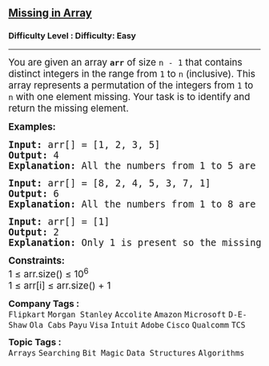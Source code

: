 <h2><a href="https://www.geeksforgeeks.org/problems/missing-number-in-array1416/1?page=1&difficulty=Easy&sortBy=submissions">Missing in Array</a></h2><h3>Difficulty Level : Difficulty: Easy</h3><hr><div class="problems_problem_content__Xm_eO" style="user-select: auto;"><p style="user-select: auto;"><span style="font-size: 14pt; user-select: auto;">You are given an array <strong style="user-select: auto;"><code style="user-select: auto;">arr</code></strong> of size <code style="user-select: auto;">n - 1</code> that contains distinct integers in the range from <code style="user-select: auto;">1</code> to <code style="user-select: auto;">n</code> (inclusive). This array represents a permutation of the integers from <code style="user-select: auto;">1</code> to <code style="user-select: auto;">n</code> with one element missing. Your task is to identify and return the missing element.</span></p>
<p style="user-select: auto;"><span style="font-size: 14pt; user-select: auto;"><strong style="user-select: auto;">Examples:</strong></span></p>
<pre style="user-select: auto;"><span style="font-size: 14pt; user-select: auto;"><strong style="user-select: auto;">Input: </strong>arr[] = [1, 2, 3, 5]
<strong style="user-select: auto;">Output: </strong>4
<strong style="user-select: auto;">Explanation: </strong>All the numbers from 1 to 5 are present except 4.<br style="user-select: auto;"></span></pre>
<pre style="user-select: auto;"><span style="font-size: 14pt; user-select: auto;"><strong style="user-select: auto;">Input: </strong>arr[] = [8, 2, 4, 5, 3, 7, 1]
<strong style="user-select: auto;">Output:</strong> 6
<strong style="user-select: auto;">Explanation: </strong>All the numbers from 1 to 8 are present except 6.</span></pre>
<pre style="user-select: auto;"><span style="font-size: 14pt; user-select: auto;"><strong style="user-select: auto;">Input: </strong>arr[] = [1]
<strong style="user-select: auto;">Output: </strong>2
<strong style="user-select: auto;">Explanation: </strong>Only 1 is present so the missing element is 2.<br style="user-select: auto;"></span></pre>
<p style="user-select: auto;"><span style="font-size: 14pt; user-select: auto;"><strong style="user-select: auto;">Constraints:</strong><br style="user-select: auto;">1 ≤ arr.size() ≤ 10<sup style="user-select: auto;">6</sup><br style="user-select: auto;">1 ≤ arr[i] ≤ arr.size() + 1</span></p></div><p><span style=font-size:18px><strong>Company Tags : </strong><br><code>Flipkart</code>&nbsp;<code>Morgan Stanley</code>&nbsp;<code>Accolite</code>&nbsp;<code>Amazon</code>&nbsp;<code>Microsoft</code>&nbsp;<code>D-E-Shaw</code>&nbsp;<code>Ola Cabs</code>&nbsp;<code>Payu</code>&nbsp;<code>Visa</code>&nbsp;<code>Intuit</code>&nbsp;<code>Adobe</code>&nbsp;<code>Cisco</code>&nbsp;<code>Qualcomm</code>&nbsp;<code>TCS</code>&nbsp;<br><p><span style=font-size:18px><strong>Topic Tags : </strong><br><code>Arrays</code>&nbsp;<code>Searching</code>&nbsp;<code>Bit Magic</code>&nbsp;<code>Data Structures</code>&nbsp;<code>Algorithms</code>&nbsp;